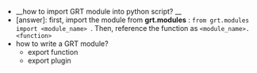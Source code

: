 *  __how to import GRT module into python script? __
  * [answer]: first, import the module from **grt.modules** : ```from grt.modules import <module_name> ```. Then, reference the function as ```<module_name>.<function>```
* how to write a GRT module?
  * export function
  * export plugin
